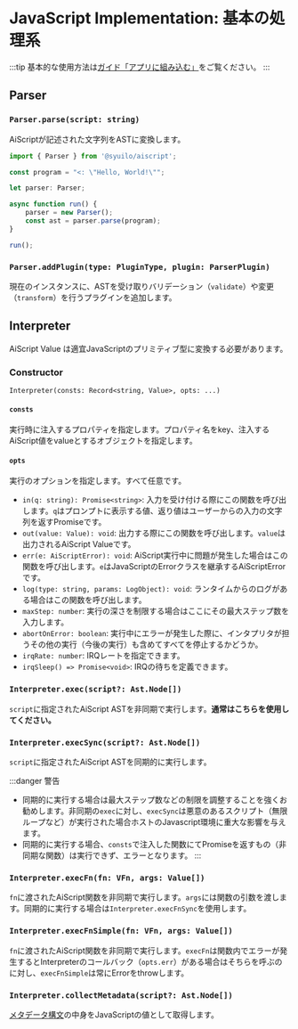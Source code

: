 # JavaScript Implementation: 基本の処理系

:::tip
基本的な使用方法は[ガイド「アプリに組み込む」](/ja/guides/implementation)をご覧ください。
:::

## Parser

### `Parser.parse(script: string)`

AiScriptが記述された文字列をASTに変換します。

```ts
import { Parser } from '@syuilo/aiscript';

const program = "<: \"Hello, World!\"";

let parser: Parser;

async function run() {
    parser = new Parser();
    const ast = parser.parse(program); 
}

run();
```

### `Parser.addPlugin(type: PluginType, plugin: ParserPlugin)`

現在のインスタンスに、ASTを受け取りバリデーション（`validate`）や変更（`transform`）を行うプラグインを追加します。

## Interpreter

AiScript Value は適宜JavaScriptのプリミティブ型に変換する必要があります。

### Constructor

`Interpreter(consts: Record<string, Value>, opts: ...)`

#### `consts`

実行時に注入するプロパティを指定します。プロパティ名をkey、注入するAiScript値をvalueとするオブジェクトを指定します。

#### `opts`

実行のオプションを指定します。すべて任意です。

- `in(q: string): Promise<string>`: 入力を受け付ける際にこの関数を呼び出します。`q`はプロンプトに表示する値、返り値はユーザーからの入力の文字列を返すPromiseです。
- `out(value: Value): void`: 出力する際にこの関数を呼び出します。`value`は出力されるAiScript Valueです。
- `err(e: AiScriptError): void`: AiScript実行中に問題が発生した場合はこの関数を呼び出します。`e`はJavaScriptのErrorクラスを継承するAiScriptErrorです。
- `log(type: string, params: LogObject): void`: ランタイムからのログがある場合はこの関数を呼び出します。
- `maxStep: number`: 実行の深さを制限する場合はここにその最大ステップ数を入力します。
- `abortOnError: boolean`: 実行中にエラーが発生した際に、インタプリタが担うその他の実行（今後の実行）も含めてすべてを停止するかどうか。
- `irqRate: number`: IRQレートを指定できます。
- `irqSleep() => Promise<void>`: IRQの待ちを定義できます。

### `Interpreter.exec(script?: Ast.Node[])`

`script`に指定されたAiScript ASTを非同期で実行します。**通常はこちらを使用してください。**

### `Interpreter.execSync(script?: Ast.Node[])`

`script`に指定されたAiScript ASTを同期的に実行します。

:::danger 警告
- 同期的に実行する場合は最大ステップ数などの制限を調整することを強くお勧めします。非同期の`exec`に対し、`execSync`は悪意のあるスクリプト（無限ループなど）が実行された場合ホストのJavascript環境に重大な影響を与えます。
- 同期的に実行する場合、`consts`で注入した関数にてPromiseを返すもの（非同期な関数）は実行できず、エラーとなります。
:::

### `Interpreter.execFn(fn: VFn, args: Value[])`

`fn`に渡されたAiScript関数を非同期で実行します。`args`には関数の引数を渡します。同期的に実行する場合は`Interpreter.execFnSync`を使用します。

### `Interpreter.execFnSimple(fn: VFn, args: Value[])`

`fn`に渡されたAiScript関数を非同期で実行します。`execFn`は関数内でエラーが発生するとInterpreterのコールバック（`opts.err`）がある場合はそちらを呼ぶのに対し、`execFnSimple`は常にErrorをthrowします。

### `Interpreter.collectMetadata(script?: Ast.Node[])`

[メタデータ構文](../syntax.html#メタデータ構文)の中身をJavaScriptの値として取得します。
